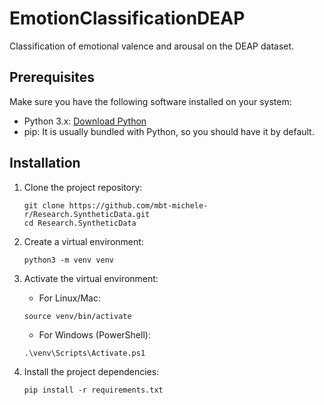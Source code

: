 # EmotionClassificationDEAP
Classification of emotional valence and arousal on the DEAP dataset.

## Prerequisites

Make sure you have the following software installed on your system:

- Python 3.x: [Download Python](https://www.python.org/downloads/)
- pip: It is usually bundled with Python, so you should have it by default.

## Installation

1. Clone the project repository:

   ```shell
   git clone https://github.com/mbt-michele-r/Research.SyntheticData.git
   cd Research.SyntheticData
   ```
2. Create a virtual environment:
   ```shell
   python3 -m venv venv
   ```
3. Activate the virtual environment:

   - For Linux/Mac:
   ```shell
   source venv/bin/activate
   ```
   - For Windows (PowerShell):
   ```shell
   .\venv\Scripts\Activate.ps1
   ```
4. Install the project dependencies:
   ```shell
   pip install -r requirements.txt
   ```